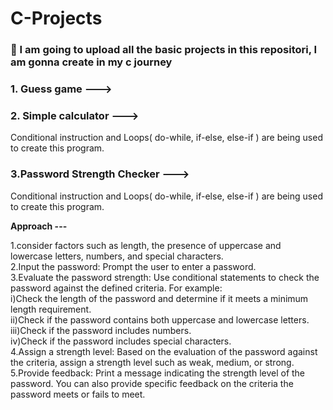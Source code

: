 # C-Projects

<h3><b>🎯 I am going to upload all the basic projects in this repositori, I am gonna create in my c journey </b></h3>

<h3>1. Guess game ---></h3>

<h3>2. Simple calculator ---></h3> 

Conditional instruction and Loops( do-while, if-else, else-if ) are being used to create this program.

<h3>3.Password Strength Checker ---></h3>

Conditional instruction and Loops( do-while, if-else, else-if ) are being used to create this program.

<b>Approach ---</b>

1.consider factors such as length, the presence of uppercase and lowercase letters, numbers, and special characters.<br>
2.Input the password: Prompt the user to enter a password.<br>
3.Evaluate the password strength: Use conditional statements to check the password against the defined criteria. For example:<br>
i)Check the length of the password and determine if it meets a minimum length requirement.<br>
ii)Check if the password contains both uppercase and lowercase letters.<br>
iii)Check if the password includes numbers.<br>
iv)Check if the password includes special characters.<br>
4.Assign a strength level: Based on the evaluation of the password against the criteria, assign a strength level such as weak, medium, or strong.<br>
5.Provide feedback: Print a message indicating the strength level of the password. You can also provide specific feedback on the criteria the password meets or fails to meet.
